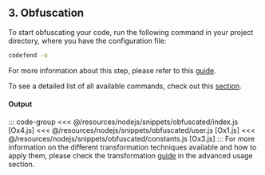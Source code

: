 ## 3. Obfuscation

To start obfuscating your code, run the following command in your project directory, where you have the configuration file:

```bash
codefend -o
```

For more information about this step, please refer to this [guide](../../../basic-usage/obfuscation.md).

To see a detailed list of all available commands, check out this [section](../../../references/commands.md).

#### Output

<!--@include: ../resources/nodejs/structure/obfuscated.md-->

::: code-group
<<< @/resources/nodejs/snippets/obfuscated/index.js [Ox4.js]
<<< @/resources/nodejs/snippets/obfuscated/user.js [Ox1.js]
<<< @/resources/nodejs/snippets/obfuscated/constants.js [Ox3.js]
:::
<ClientOnly>
<OutputTerminal :items="config.obfuscation.terminal"/>
</ClientOnly>
For more information on the different transformation techniques available and how to apply them, please check the transformation [guide](../advanced-usage/transformation/list.md) in the advanced usage section.
